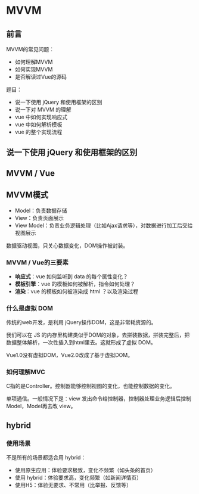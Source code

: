 # MVVM

## 前言

MVVM的常见问题：

* 如何理解MVVM
* 如何实现MVVM
* 是否解读过Vue的源码

题目：

* 说一下使用 jQuery 和使用框架的区别
* 说一下对 MVVM 的理解
* vue 中如何实现响应式
* vue 中如何解析模板
* vue 的整个实现流程

## 说一下使用 jQuery 和使用框架的区别

## MVVM / Vue

## MVVM模式

* Model：负责数据存储
* View：负责页面展示
* View Model：负责业务逻辑处理（比如Ajax请求等），对数据进行加工后交给视图展示

数据驱动视图，只关心数据变化，DOM操作被封装。

### MVVM / Vue的三要素

* **响应式**：vue 如何监听到 data 的每个属性变化？
* **模板引擎**：vue 的模板如何被解析，指令如何处理？
* **渲染**：vue 的模板如何被渲染成 html ？以及渲染过程

### 什么是虚拟 DOM

传统的web开发，是利用 jQuery操作DOM，这是非常耗资源的。

我们可以在 JS 的内存里构建类似于DOM的对象，去拼装数据，拼装完整后，把数据整体解析，一次性插入到html里去。这就形成了虚拟 DOM。

Vue1.0没有虚拟DOM，Vue2.0改成了基于虚拟DOM。

### 如何理解MVC

C指的是Controller。控制器能够控制视图的变化，也能控制数据的变化。

单项通信。一般情况下是：view 发出命令给控制器，控制器处理业务逻辑后控制 Model，Model再去改 view。

## hybrid

### 使用场景

不是所有的场景都适合用 hybrid：

* 使用原生应用：体验要求极致，变化不频繁（如头条的首页）
* 使用 hybrid：体验要求高，变化频繁（如新闻详情页）
* 使用H5：体验无要求、不常用（比举报、反馈等）

